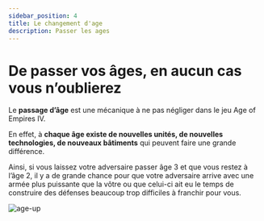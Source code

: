 ```yaml
---
sidebar_position: 4
title: Le changement d'age
description: Passer les ages
---
```


# De passer vos âges, en aucun cas vous n’oublierez

Le **passage d’âge** est une mécanique à ne pas négliger dans le jeu Age of Empires IV.

En effet, à **chaque âge existe de nouvelles unités, de nouvelles technologies, de nouveaux bâtiments** qui peuvent faire une grande différence.

Ainsi, si vous laissez votre adversaire passer âge 3 et que vous restez à l’âge 2, il y a de grande chance pour que votre adversaire arrive avec une armée plus puissante que la vôtre ou que celui-ci ait eu le temps de construire des défenses beaucoup trop difficiles à franchir pour vous. 

![age-up](/img/guide/age-up.png)